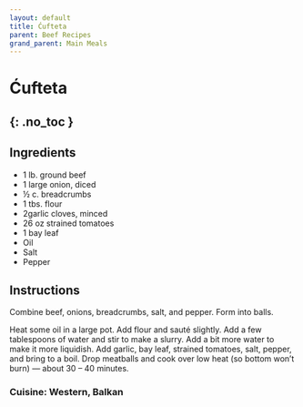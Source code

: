 ```yaml
---
layout: default
title: Ćufteta
parent: Beef Recipes
grand_parent: Main Meals
---
```


# Ćufteta
{: .no_toc }
---

## Ingredients
<ul>
	<li>1 lb. ground beef</li>
	<li>1 large onion, diced</li>
	<li>½ c. breadcrumbs</li>
	<li>1 tbs. flour</li>
	<li>2garlic cloves, minced</li>
	<li>26 oz strained tomatoes</li>
	<li>1 bay leaf</li>
	<li>Oil</li>
	<li>Salt</li>
	<li>Pepper</li>
</ul>

## Instructions
Combine beef, onions, breadcrumbs, salt, and pepper. Form into balls.

Heat some oil in a large pot. Add flour and sauté slightly. Add a few tablespoons of water and stir to make a slurry. Add a bit more water to make it more liquidish. Add garlic, bay leaf, strained tomatoes, salt, pepper, and bring to a boil. Drop meatballs and cook over low heat (so bottom won’t burn) — about 30 – 40 minutes.


### Cuisine: Western, Balkan